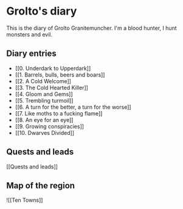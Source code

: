 # Grolto's diary

This is the diary of Grolto Granitemuncher. I'm a blood hunter, I hunt monsters and evil.

## Diary entries

- [[0. Underdark to Upperdark]]
- [[1. Barrels, bulls, beers and boars]]
- [[2. A Cold Welcome]]
- [[3. The Cold Hearted Killer]]
- [[4. Gloom and Gems]]
- [[5. Trembling turmoil]]
- [[6. A turn for the better, a turn for the worse]]
- [[7. Like moths to a fucking flame]]
- [[8. An eye for an eye]]
- [[9. Growing conspiracies]]
- [[10. Dwarves Divided]]

## Quests and leads

[[Quests and leads]]

## Map of the region

![[Ten Towns]]
